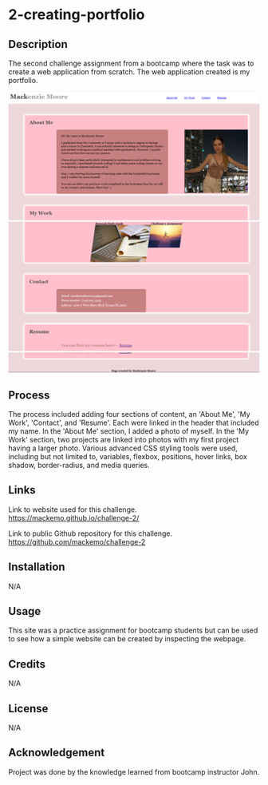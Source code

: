 # 2-creating-portfolio

## Description

The second challenge assignment from a bootcamp where the task was to create a web application from scratch. The web application created is my portfolio.

![alt text](image.png)
![alt text](image-1.png)
![alt text](image-2.png)

## Process

The process included adding four sections of content, an 'About Me', 'My Work', 'Contact', and 'Resume'. Each were linked in the header that included my name. In the 'About Me' section, I added a photo of myself. In the 'My Work' section, two projects are linked into photos with my first project having a larger photo. Various advanced CSS styling tools were used, including but not limited to, variables, flexbox, positions, hover links, box shadow, border-radius, and media queries.

## Links

Link to website used for this challenge.
https://mackemo.github.io/challenge-2/

Link to public Github repository for this challenge.
https://github.com/mackemo/challenge-2

## Installation

N/A

## Usage

This site was a practice assignment for bootcamp students but can be used to see how a simple website can be created by inspecting the webpage.

## Credits

N/A

## License

N/A

## Acknowledgement

Project was done by the knowledge learned from bootcamp instructor John.
